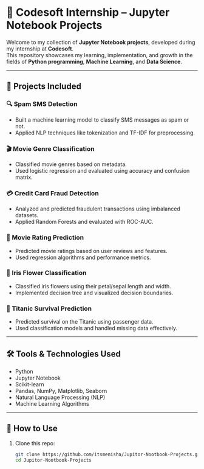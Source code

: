 # 📓 Codesoft Internship – Jupyter Notebook Projects

Welcome to my collection of **Jupyter Notebook projects**, developed during my internship at **Codesoft**.  
This repository showcases my learning, implementation, and growth in the fields of **Python programming**, **Machine Learning**, and **Data Science**.

---

## 🚀 Projects Included

### 🔍 Spam SMS Detection
- Built a machine learning model to classify SMS messages as spam or not.
- Applied NLP techniques like tokenization and TF-IDF for preprocessing.

### 🎬 Movie Genre Classification
- Classified movie genres based on metadata.
- Used logistic regression and evaluated using accuracy and confusion matrix.

### 💳 Credit Card Fraud Detection
- Analyzed and predicted fraudulent transactions using imbalanced datasets.
- Applied Random Forests and evaluated with ROC-AUC.

### 🌟 Movie Rating Prediction
- Predicted movie ratings based on user reviews and features.
- Used regression algorithms and performance metrics.

### 🌸 Iris Flower Classification
- Classified iris flowers using their petal/sepal length and width.
- Implemented decision tree and visualized decision boundaries.

### 🚢 Titanic Survival Prediction
- Predicted survival on the Titanic using passenger data.
- Used classification models and handled missing data effectively.

---

## 🛠️ Tools & Technologies Used

- Python
- Jupyter Notebook
- Scikit-learn
- Pandas, NumPy, Matplotlib, Seaborn
- Natural Language Processing (NLP)
- Machine Learning Algorithms

---

## 📂 How to Use

1. Clone this repo:
   ```bash
   git clone https://github.com/itsmenisha/Jupitor-Nootbook-Projects.git
   cd Jupitor-Nootbook-Projects
